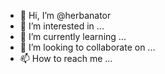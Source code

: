 - 👋 Hi, I’m @herbanator
- 👀 I’m interested in ...
- 🌱 I’m currently learning ...
- 💞️ I’m looking to collaborate on ...
- 📫 How to reach me ...

<!---
herbanator/herbanator is a ✨ special ✨ repository because its `README.md` (this file) appears on your GitHub profile.
You can click the Preview link to take a look at your changes.
--->
